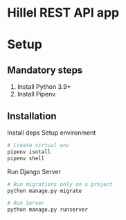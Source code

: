 # Hillel REST API app

# Setup


## Mandatory steps
1. Install Python 3.9+
2. Install Pipenv

## Installation 

Install deps 
Setup environment
```bash 
# Create virtual env
pipenv isntall
pipenv shell
```

Run Django Server
```bash 
# Run migrations only on a project
python manage.py migrate

# Run Server
python manage.py runserver 
```

